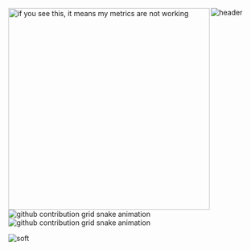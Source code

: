 

![header](https://capsule-render.vercel.app/api?type=waving&color=gradient&height=256&section=header&text=Hello%20World!&fontSize=75&animation=fadeIn&fontAlignY=38&desc=Welcome%20to%20my%20GitHub%20profile!%20Put%20stars,%20fork%20and%20contribute!&descAlignY=51&descAlign=62)
[<img align="left" width="400" alt="if you see this, it means my metrics are not working" src="https://github.com/Wixarder/Wixarder/blob/main/github-metrics.svg">](https://github.com/Wixarder/Wixarder)

![github contribution grid snake animation](https://raw.githubusercontent.com/Wixarder/Wixarder/output/github-contribution-grid-snake-dark.svg#gh-dark-mode-only)![github contribution grid snake animation](https://raw.githubusercontent.com/Wixarder/Wixarder/output/github-contribution-grid-snake.svg#gh-light-mode-only)

<!--[![spotify-github-profile](https://spotify-github-profile.vercel.app/api/view?uid=z88g2ishnobkjgkwo6k3yumb4&cover_image=true&theme=default&bar_color_cover=true)](https://spotify-github-profile.vercel.app/api/view?uid=z88g2ishnobkjgkwo6k3yumb4&redirect=true) -->

<!-- [<img align="right" width="350" height="auto" alt="if you see this, it means my metrics are not working" src="https://now-playing-66mfrri4j-teuchezh.vercel.app/now-playing">](https://now-playing-66mfrri4j-teuchezh.vercel.app/now-playing?open) -->

![soft](https://capsule-render.vercel.app/api?type=soft&color=gradient&text=Come%20again!&fontSize=40&animation=twinkling)
